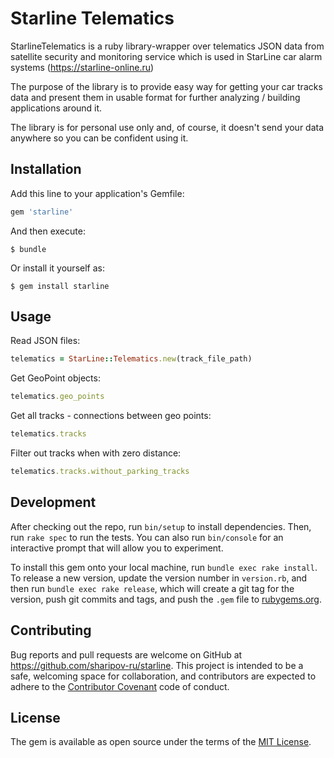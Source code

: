 # Starline Telematics

StarlineTelematics is a ruby library-wrapper over telematics JSON data from
satellite security and monitoring service which is used in StarLine car alarm
systems (https://starline-online.ru)

The purpose of the library is to provide easy way for getting your car tracks
data and present them in usable format for further analyzing / building 
applications around it.

The library is for personal use only and, of course, it doesn't send your data
anywhere so you can be confident using it.

## Installation

Add this line to your application's Gemfile:

```ruby
gem 'starline'
```

And then execute:

    $ bundle

Or install it yourself as:

    $ gem install starline

## Usage

Read JSON files:

```ruby
telematics = StarLine::Telematics.new(track_file_path)    
```

Get GeoPoint objects:

```ruby
telematics.geo_points
```

Get all tracks - connections between geo points:

```ruby
telematics.tracks
```

Filter out tracks when with zero distance:

```ruby
telematics.tracks.without_parking_tracks
```

## Development

After checking out the repo, run `bin/setup` to install dependencies. Then, run `rake spec` to run the tests. You can also run `bin/console` for an interactive prompt that will allow you to experiment.

To install this gem onto your local machine, run `bundle exec rake install`. To release a new version, update the version number in `version.rb`, and then run `bundle exec rake release`, which will create a git tag for the version, push git commits and tags, and push the `.gem` file to [rubygems.org](https://rubygems.org).

## Contributing

Bug reports and pull requests are welcome on GitHub at https://github.com/sharipov-ru/starline. This project is intended to be a safe, welcoming space for collaboration, and contributors are expected to adhere to the [Contributor Covenant](http://contributor-covenant.org) code of conduct.


## License

The gem is available as open source under the terms of the [MIT License](http://opensource.org/licenses/MIT).

